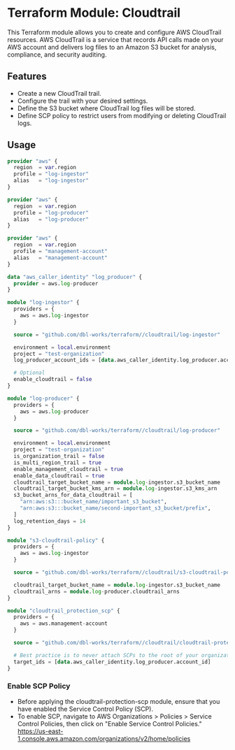 # Terraform Module: Cloudtrail

This Terraform module allows you to create and configure AWS CloudTrail resources. AWS CloudTrail is a service that records API calls made on your AWS account and delivers log files to an Amazon S3 bucket for analysis, compliance, and security auditing.

## Features

- Create a new CloudTrail trail.
- Configure the trail with your desired settings.
- Define the S3 bucket where CloudTrail log files will be stored.
- Define SCP policy to restrict users from modifying or deleting CloudTrail logs.

## Usage

```terraform
provider "aws" {
  region  = var.region
  profile = "log-ingestor"
  alias   = "log-ingestor"
}

provider "aws" {
  region  = var.region
  profile = "log-producer"
  alias   = "log-producer"
}

provider "aws" {
  region  = var.region
  profile = "management-account"
  alias   = "management-account"
}

data "aws_caller_identity" "log_producer" {
  provider = aws.log-producer
}

module "log-ingestor" {
  providers = {
    aws = aws.log-ingestor
  }

  source = "github.com/dbl-works/terraform//cloudtrail/log-ingestor"

  environment = local.environment
  project = "test-organization"
  log_producer_account_ids = [data.aws_caller_identity.log_producer.account_id]

  # Optional
  enable_cloudtrail = false
}

module "log-producer" {
  providers = {
    aws = aws.log-producer
  }

  source = "github.com/dbl-works/terraform//cloudtrail/log-producer"

  environment = local.environment
  project = "test-organization"
  is_organization_trail = false
  is_multi_region_trail = true
  enable_management_cloudtrail = true
  enable_data_cloudtrail = true
  cloudtrail_target_bucket_name = module.log-ingestor.s3_bucket_name
  cloudtrail_target_bucket_kms_arn = module.log-ingestor.s3_kms_arn
  s3_bucket_arns_for_data_cloudtrail = [
    "arn:aws:s3:::bucket_name/important_s3_bucket",
    "arn:aws:s3:::bucket_name/second-important_s3_bucket/prefix",
  ]
  log_retention_days = 14
}

module "s3-cloudtrail-policy" {
  providers = {
    aws = aws.log-ingestor
  }

  source = "github.com/dbl-works/terraform//cloudtrail/s3-cloudtrail-policy"

  cloudtrail_target_bucket_name = module.log-ingestor.s3_bucket_name
  cloudtrail_arns = module.log-producer.cloudtrail_arns
}

module "cloudtrail_protection_scp" {
  providers = {
    aws = aws.management-account
  }

  source = "github.com/dbl-works/terraform//cloudtrail/cloudtrail-protection-scp"

  # Best practice is to never attach SCPs to the root of your organization. Instead, create an Organizational Unit (OU) underneath root and attach policies there.
  target_ids = [data.aws_caller_identity.log_producer.account_id]
}
```

### Enable SCP Policy

- Before applying the cloudtrail-protection-scp module, ensure that you have enabled the Service Control Policy (SCP).
- To enable SCP, navigate to AWS Organizations > Policies > Service Control Policies, then click on "Enable Service Control Policies."
  https://us-east-1.console.aws.amazon.com/organizations/v2/home/policies
